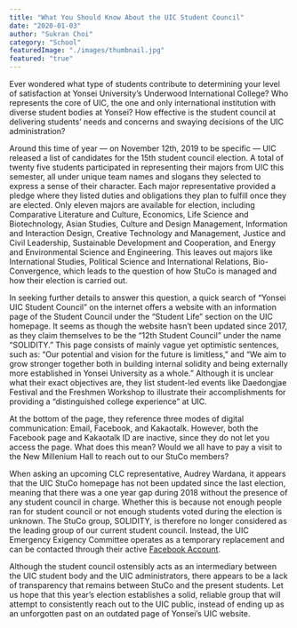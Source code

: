 ```yaml
---
title: "What You Should Know About the UIC Student Council"
date: "2020-01-03"
author: "Sukran Choi"
category: "School"
featuredImage: "./images/thumbnail.jpg"
featured: "true"
---
```


Ever wondered what type of students contribute to determining your level of satisfaction at Yonsei University’s Underwood International College? Who represents the core of UIC, the one and only international institution with diverse student bodies at Yonsei? How effective is the student council at delivering students’ needs and concerns and swaying decisions of the UIC administration?

Around this time of year — on November 12th, 2019 to be specific — UIC released a list of candidates for the 15th student council election. A total of twenty five students participated in representing their majors from UIC this semester, all under unique team names and slogans they selected to express a sense of their character. Each major representative provided a pledge where they listed duties and obligations they plan to fulfill once they are elected. Only eleven majors are available for election, including Comparative Literature and Culture, Economics, Life Science and Biotechnology, Asian Studies, Culture and Design Management, Information and Interaction Design, Creative Technology and Management, Justice and Civil Leadership, Sustainable Development and Cooperation, and Energy and Environmental Science and Engineering. This leaves out majors like International Studies, Political Science and International Relations, Bio-Convergence, which leads to the question of how StuCo is managed and how their election is carried out.

In seeking further details to answer this question, a quick search of “Yonsei UIC Student Council” on the internet offers a website with an information page of the Student Council under the “Student Life” section on the UIC homepage. It seems as though the website hasn’t been updated since 2017, as they claim themselves to be the “12th Student Council” under the name “SOLIDITY.” This page consists of mainly vague yet optimistic sentences, such as: “Our potential and vision for the future is limitless,” and “We aim to grow stronger together both in building internal solidity and being externally more established in Yonsei University as a whole.” Although it is unclear what their exact objectives are, they list student-led events like Daedongjae Festival and the Freshmen Workshop to illustrate their accomplishments for providing a “distinguished college experience” at UIC.

At the bottom of the page, they reference three modes of digital communication: Email, Facebook, and Kakaotalk. However, both the Facebook page and Kakaotalk ID are inactive, since they do not let you access the page. What does this mean? Would we all have to pay a visit to the New Millenium Hall to reach out to our StuCo members?

When asking an upcoming CLC representative, Audrey Wardana, it appears that the UIC StuCo homepage has not been updated since the last election, meaning that there was a one year gap during 2018 without the presence of any student council in charge. Whether this is because not enough people ran for student council or not enough students voted during the election is unknown. The StuCo group, SOLIDITY, is therefore no longer considered as the leading group of our current student council. Instead, the UIC Emergency Exigency Committee operates as a temporary replacement and can be contacted through their active [Facebook Account](https://www.facebook.com/uicstuco?__tn__=CH-R&eid=ARD68xFBvMDCxaBvKb2BWrzkHKqJNXaPHHFXYHiepMt4FyjbtEz5oXMKAyDkbW4_3c4kxkLeDIX2FtK4&hc_ref=ARSwD_Chsyp1K22PRtNAH29o-zgkWwhjPyfoI8gNFaLY2OTPEhvhK02zNmYj7LORrf8&fref=nf&__xts__[0]=68.ARDQ_gDO-cz-JhE_wQ16ZUZ1M9uWzajsuSLqe9CeAO8v_7l5fSll7Cq3TJyZUc7Sm1raGWsvC_se5J8O7kF-jqMQpvqJvrvwd08oe4cjB8e0nB5v-aYmKV3U7zAt8QYlpXhcEH_ym8KHPXnm9JxlVugCCCvUxtHj17fQXbDS6JVHeeGKXZZOVZAF9rAnmOsZlNfiLgkoDMiJ76P5jAM9FTbY7JtvuyursMwaIDzPtZ3NWQUqIcseQO76ywyYbwE7_uJcAmtsjFOOFSxDkBTdxtaXxbN3wEVX94RLc_ReGPxvIwUo9KD1Sl-96x5Fu-YeRkRQBAb-QfnGJj8Q0ftEe1M).

Although the student council ostensibly acts as an intermediary between the UIC student body and the UIC administrators, there appears to be a lack of transparency that remains between StuCo and the present students. Let us hope that this year’s election establishes a solid, reliable group that will attempt to consistently reach out to the UIC public, instead of ending up as an unforgotten past on an outdated page of Yonsei’s UIC website.

